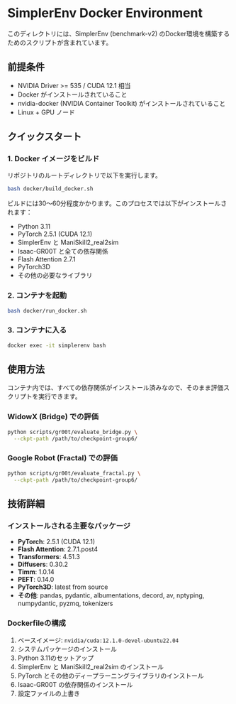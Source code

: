 # SimplerEnv Docker Environment

このディレクトリには、SimplerEnv (benchmark-v2) のDocker環境を構築するためのスクリプトが含まれています。

## 前提条件

- NVIDIA Driver >= 535 / CUDA 12.1 相当
- Docker がインストールされていること
- nvidia-docker (NVIDIA Container Toolkit) がインストールされていること
- Linux + GPU ノード

## クイックスタート

### 1. Docker イメージをビルド

リポジトリのルートディレクトリで以下を実行します。

```bash
bash docker/build_docker.sh
```

ビルドには30〜60分程度かかります。このプロセスでは以下がインストールされます：

- Python 3.11
- PyTorch 2.5.1 (CUDA 12.1)
- SimplerEnv と ManiSkill2_real2sim
- Isaac-GR00T と全ての依存関係
- Flash Attention 2.7.1
- PyTorch3D
- その他の必要なライブラリ

### 2. コンテナを起動

```bash
bash docker/run_docker.sh
```

### 3. コンテナに入る

```bash
docker exec -it simplerenv bash
```

## 使用方法

コンテナ内では、すべての依存関係がインストール済みなので、そのまま評価スクリプトを実行できます。

### WidowX (Bridge) での評価

```bash
python scripts/gr00t/evaluate_bridge.py \
  --ckpt-path /path/to/checkpoint-group6/
```

### Google Robot (Fractal) での評価

```bash
python scripts/gr00t/evaluate_fractal.py \
  --ckpt-path /path/to/checkpoint-group6/
```

## 技術詳細

### インストールされる主要なパッケージ

- **PyTorch**: 2.5.1 (CUDA 12.1)
- **Flash Attention**: 2.7.1.post4
- **Transformers**: 4.51.3
- **Diffusers**: 0.30.2
- **Timm**: 1.0.14
- **PEFT**: 0.14.0
- **PyTorch3D**: latest from source
- **その他**: pandas, pydantic, albumentations, decord, av, nptyping, numpydantic, pyzmq, tokenizers

### Dockerfileの構成

1. ベースイメージ: `nvidia/cuda:12.1.0-devel-ubuntu22.04`
2. システムパッケージのインストール
3. Python 3.11のセットアップ
4. SimplerEnv と ManiSkill2_real2sim のインストール
5. PyTorch とその他のディープラーニングライブラリのインストール
6. Isaac-GR00T の依存関係のインストール
7. 設定ファイルの上書き